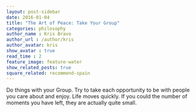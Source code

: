 ```yaml
---
layout: post-sidebar
date: 2016-01-04
title: "The Art of Peace: Take Your Group"
categories: philosophy
author_name : Kris Bravo
author_url : /author/kris
author_avatar: kris
show_avatar : true
read_time : 2
feature_image: feature-water
show_related_posts: true
square_related: recommend-spain
---
```


Do things with your Group. Try to take each opportunity to be with people you care about and enjoy. Life moves quickly. If you could the number of moments you have left, they are actually quite small.
